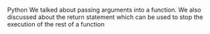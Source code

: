 Python
We talked about passing arguments into a function.
We also discussed about the return statement which can be used to stop the execution of the rest of a function

